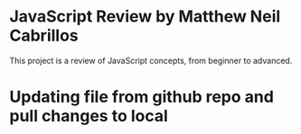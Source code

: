 # JavaScript Review by Matthew Neil Cabrillos
This project is a review of JavaScript concepts, from beginner to advanced.


# Updating file from github repo and pull changes to local

 

